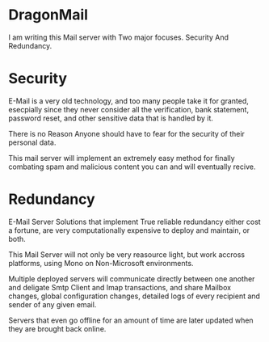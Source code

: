 # DragonMail

I am writing this Mail server with Two major focuses.
Security And Redundancy.

# Security
E-Mail is a very old technology, and too many people take it for granted,
esecpially since they never consider all the verification, bank statement, password reset,
and other sensitive data that is handled by it.

There is no Reason Anyone should have to fear for the security of their personal data.

This mail server will implement an extremely easy method for finally combating spam and malicious content you can and will
eventually recive.

# Redundancy
E-Mail Server Solutions that implement True reliable redundancy either cost a fortune,
are very computationally expensive to deploy and maintain, or both.

This Mail Server will not only be very reasource light, but work accross platforms, using Mono on Non-Microsoft environments.

Multiple deployed servers will communicate directly between one another and deligate Smtp Client and Imap transactions,
and share Mailbox changes, global configuration changes, detailed logs of every recipient and sender of any given email.

Servers that even go offline for an amount of time are later updated when they are brought back online.



